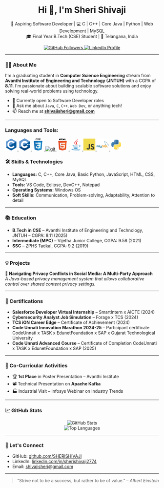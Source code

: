 <h1 align="center">Hi 👋, I'm Sheri Shivaji</h1>

<p align="center">
  🚀 Aspiring Software Developer | 💻 C | C++ | Core Java | Python | Web Development | MySQL<br>
  🎓 Final Year B.Tech (CSE) Student | 📍 Telangana, India
</p>

<p align="center">
  <a href="https://github.com/SHERISHIVAJI" target="_blank">
    <img src="https://img.shields.io/github/followers/SHERISHIVAJI?label=Follow&style=social" alt="GitHub Followers" />
  </a>
  <a href="https://www.linkedin.com/in/sherishivaji2774/" target="_blank">
    <img src="https://img.shields.io/badge/LinkedIn-blue?style=flat&logo=linkedin&labelColor=blue" alt="LinkedIn Profile" />
  </a>
</p>

---

### 🧑‍🎓 About Me

I'm a graduating student in **Computer Science Engineering** stream from **Avanthi Institute of Engineering and Technology (JNTUH)** with a CGPA of **8.11**. I'm passionate about building scalable software solutions and enjoy solving real-world problems using technology.

- 🔭 Currently open to Software Developer roles
- 💬 Ask me about `Java`, `C`, `C++`, `Web Dev`, or anything tech!
- 📫 Reach me at **shivajisheri@gmail.com**

---
<h3 align="left">Languages and Tools:</h3>
<p align="left"> <a href="https://www.cprogramming.com/" target="_blank" rel="noreferrer"> <img src="https://raw.githubusercontent.com/devicons/devicon/master/icons/c/c-original.svg" alt="c" width="40" height="40"/> </a> <a href="https://www.w3schools.com/cpp/" target="_blank" rel="noreferrer"> <img src="https://raw.githubusercontent.com/devicons/devicon/master/icons/cplusplus/cplusplus-original.svg" alt="cplusplus" width="40" height="40"/> </a> <a href="https://www.w3schools.com/css/" target="_blank" rel="noreferrer"> <img src="https://raw.githubusercontent.com/devicons/devicon/master/icons/css3/css3-original-wordmark.svg" alt="css3" width="40" height="40"/> </a> <a href="https://git-scm.com/" target="_blank" rel="noreferrer"> <img src="https://www.vectorlogo.zone/logos/git-scm/git-scm-icon.svg" alt="git" width="40" height="40"/> </a> <a href="https://www.w3.org/html/" target="_blank" rel="noreferrer"> <img src="https://raw.githubusercontent.com/devicons/devicon/master/icons/html5/html5-original-wordmark.svg" alt="html5" width="40" height="40"/> </a> <a href="https://www.java.com" target="_blank" rel="noreferrer"> <img src="https://raw.githubusercontent.com/devicons/devicon/master/icons/java/java-original.svg" alt="java" width="40" height="40"/> </a> <a href="https://developer.mozilla.org/en-US/docs/Web/JavaScript" target="_blank" rel="noreferrer"> <img src="https://raw.githubusercontent.com/devicons/devicon/master/icons/javascript/javascript-original.svg" alt="javascript" width="40" height="40"/> </a> <a href="https://www.mysql.com/" target="_blank" rel="noreferrer"> <img src="https://raw.githubusercontent.com/devicons/devicon/master/icons/mysql/mysql-original-wordmark.svg" alt="mysql" width="40" height="40"/> </a> <a href="https://www.python.org" target="_blank" rel="noreferrer"> <img src="https://raw.githubusercontent.com/devicons/devicon/master/icons/python/python-original.svg" alt="python" width="40" height="40"/> </a> </p>

### 🛠️ Skills & Technologies

- **Languages:** C, C++, Core Java, Basic Python, JavaScript, HTML, CSS, MySQL
- **Tools:** VS Code, Eclipse, DevC++, Notepad
- **Operating Systems:** Windows OS
- **Soft Skills:** Communication, Problem-solving, Adaptability, Attention to detail

---

### 📚 Education

- **B.Tech in CSE** – Avanthi Institute of Engineering and Technology, JNTUH – CGPA: 8.11 (2025)
- **Intermediate (MPC)** – Vijetha Junior College, CGPA: 9.58 (2021)
- **SSC** – ZPHS Tadkal, CGPA: 9.2 (2019)

---

### 💡 Projects

**🔐 Navigating Privacy Conflicts in Social Media: A Multi-Party Approach**  
*A Java-based privacy management system that allows collaborative control over shared content privacy settings.*

---

### 📜 Certifications

- **Salesforce Developer Virtual Internship** – SmartIntern x AICTE (2024)
- **Cybersecurity Analyst Job Simulation** – Forage x TCS (2024)
- **TCS iON Career Edge** – Certificate of Achievement (2024)
- **Code Unnati Innovation Marathon 2024-25** – Participant certificate CodeUnnati x TASK x EdunetFoundation x SAP x Gujarat Technological University
- **Code Unnati Advanced Course** – Certificate of Completion CodeUnnati x TASK x EdunetFoundation x SAP (2025)
---

### 🎤 Co-Curricular Activities

- 🏆 **1st Place** in Poster Presentation – Avanthi Institute
- 📽️ Technical Presentation on **Apache Kafka**
- 🏭 Industrial Visit – Infosys Webinar on Industry Trends

---

### 📈 GitHub Stats

<p align="center">
  <img src="https://github-readme-stats.vercel.app/api?username=SHERISHIVAJI&show_icons=true&theme=tokyonight" alt="GitHub Stats" />
  <br>
  <img src="https://github-readme-stats.vercel.app/api/top-langs/?username=SHERISHIVAJI&layout=compact&theme=tokyonight" alt="Top Languages" />
</p>

---

### 🔗 Let's Connect

- GitHub: [github.com/SHERISHIVAJI](https://github.com/SHERISHIVAJI)
- LinkedIn: [linkedin.com/in/sherishivaji2774](https://www.linkedin.com/in/sherishivaji2774/)
- Email: shivajisheri@gmail.com

---
> “Strive not to be a success, but rather to be of value.” – *Albert Einstein*
